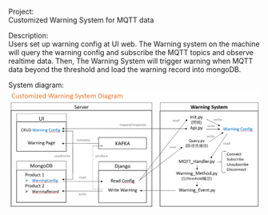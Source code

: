 Project: <br>
Customized Warning System for MQTT data

Description: <br>
Users set up warning config at UI web. The Warning system on the machine will query the warning config and subscribe the MQTT topics and observe realtime data. Then, The Warning System will trigger warning when MQTT data beyond the threshold and load the warning record into mongoDB.

System diagram: <br>
![png](https://github.com/marx1992620/WarningSystem/blob/main/warning_diagram.png)
